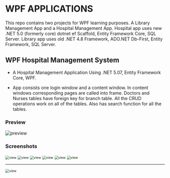 # WPF APPLICATIONS

This repo contains two projects for WPF learning purposes. A Library Management App and a Hospital Management App.
Hospital app uses new .NET 5.0 (formerly core) dotnet ef Scaffold, Entity Framework Core, SQL Server. Library app uses
old .NET 4.8 Framework, ADO.NET Db-First, Entity Framework, SQL Server.

## WPF Hospital Management System

* A Hospital Management Application Using .NET 5.07, Entity Framework Core, WPF.

* App consists one login window and a content window. In content windows corresponding pages are called into frame.
  Doctors and Nurses tables have foreign key for branch table. All the CRUD operations work on all of the tables. Also
  has search function for all the tables.

### Preview

![preview](WPF_HospitalManagementSystem/README_assets/preview.gif)

### Screenshots

<img src="WPF_HospitalManagementSystem/README_assets/login_success.png" alt="view" style="zoom:75%;" />

<img src="WPF_HospitalManagementSystem/README_assets/login_fail.png" alt="view" style="zoom:75%;" />

<img src="WPF_HospitalManagementSystem/README_assets/view1.png" alt="view" style="zoom:75%;" />

<img src="WPF_HospitalManagementSystem/README_assets/view2.png" alt="view" style="zoom:75%;" />

<img src="WPF_HospitalManagementSystem/README_assets/view3.png" alt="view" style="zoom:75%;" />

<img src="WPF_HospitalManagementSystem/README_assets/view4.png" alt="view" style="zoom:75%;" />

---

<img src="WPF_HospitalManagementSystem/README_assets/dataDiag.jpg" alt="view" style="zoom:75%;" />

